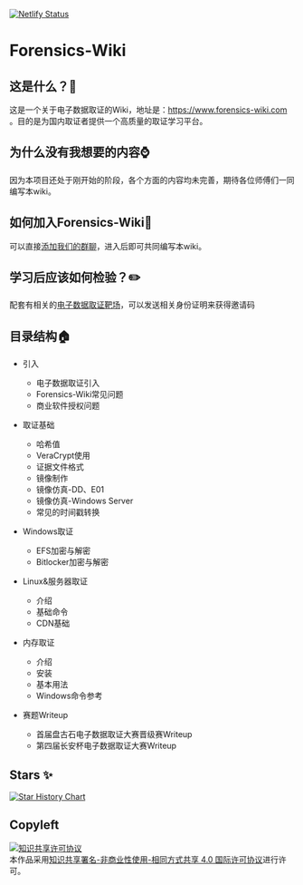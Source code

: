 [![Netlify Status](https://api.netlify.com/api/v1/badges/3c076d57-933f-415b-8582-3ae467a462e2/deploy-status)](https://app.netlify.com/sites/dreamy-halva-0604b2/deploys)

# Forensics-Wiki

## 这是什么？🔎

这是一个关于电子数据取证的Wiki，地址是：https://www.forensics-wiki.com 。目的是为国内取证者提供一个高质量的取证学习平台。

## 为什么没有我想要的内容⌚

因为本项目还处于刚开始的阶段，各个方面的内容均未完善，期待各位师傅们一同编写本wiki。

## 如何加入Forensics-Wiki📣

可以直接[添加我们的群聊](https://jq.qq.com/?_wv=1027&k=2myrMcmN)，进入后即可共同编写本wiki。

## 学习后应该如何检验？✏️

配套有相关的[电子数据取证靶场](https://forensics.didctf.com)，可以发送相关身份证明来获得邀请码

## 目录结构🏠

- 引入
  - 电子数据取证引入
  - Forensics-Wiki常见问题
  - 商业软件授权问题
- 取证基础
  - 哈希值
  - VeraCrypt使用
  - 证据文件格式
  - 镜像制作
  - 镜像仿真-DD、E01
  - 镜像仿真-Windows Server
  - 常见的时间戳转换
- Windows取证
  - EFS加密与解密
  - Bitlocker加密与解密

- Linux&服务器取证
  - 介绍
  - 基础命令
  - CDN基础

- 内存取证
  - 介绍
  - 安装
  - 基本用法
  - Windows命令参考

- 赛题Writeup
  - 首届盘古石电子数据取证大赛晋级赛Writeup
  - 第四届长安杯电子数据取证大赛Writeup

## Stars ✨

[![Star History Chart](https://api.star-history.com/svg?repos=Forensics-wiki/Forensics-Wiki&type=Date)](https://star-history.com/#Forensics-wiki/Forensics-Wiki&Date)

## Copyleft

<a rel="license" href="http://creativecommons.org/licenses/by-nc-sa/4.0/"><img alt="知识共享许可协议" style="border-width:0" src="https://i.creativecommons.org/l/by-nc-sa/4.0/88x31.png" /></a><br />本作品采用<a rel="license" href="http://creativecommons.org/licenses/by-nc-sa/4.0/">知识共享署名-非商业性使用-相同方式共享 4.0 国际许可协议</a>进行许可。
